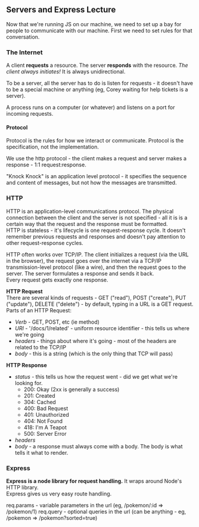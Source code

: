 ## Servers and Express Lecture

Now that we're running JS on our machine, we need to set up a bay for people to communicate with our machine. 
First we need to set rules for that conversation.

### The Internet
A client **requests** a resource. The server **responds** with the resource. _The client always initiates!_ It is always unidirectional.

To be a server, all the server has to do is listen for requests - it doesn't have to be a special machine or anything (eg, Corey waiting for help tickets is a server).

A process runs on a computer (or whatever) and listens on a port for incoming requests.

#### Protocol
Protocol is the rules for how we interact or communicate. Protocol is the specification, not the implementation.

We use the http protocol - the client makes a request and server makes a response - 1:1 request:response.

"Knock Knock" is an application level protocol - it specifies the sequence and content of messages, but not how the messages are transmitted.

### HTTP
HTTP is an application-level communications protocol. The physical connection between the client and the server is not specified - all it is is a certain way that the request and the response must be formatted.  
HTTP is stateless - it's lifecycle is one request-response cycle. It doesn't remember previous requests and responses and doesn't pay attention to other request-response cycles.

HTTP often works over TCP/IP. The client initializes a request (via the URL in the browser), the request goes over the internet via a TCP/IP transmission-level protocol (like a wire), and then the request goes to the server. The server formulates a response and sends it back.  
Every request gets exactly one response.

**HTTP Request**  
There are several kinds of requests - GET ("read"), POST ("create"), PUT ("update"), DELETE ("delete") - by default, typing in a URL is a GET request.  
Parts of an HTTP Request:
- _Verb_ - GET, POST, etc (ie method)
- _URI_ - '/docs/1/related' - uniform resource identifier - this tells us where we're going
- _headers_ - things about where it's going - most of the headers are related to the TCP/IP
- _body_ - this is a string (which is the only thing that TCP will pass)

**HTTP Response**
- _status_ - this tells us how the request went - did we get what we're looking for.
  - 200: Okay (2xx is generally a success)
  - 201: Created
  - 304: Cached
  - 400: Bad Request
  - 401: Unauthorized
  - 404: Not Found
  - 418: I'm A Teapot
  - 500: Server Error
- _headers_
- _body_ - a response must always come with a body. The body is what tells it what to render.

### Express
__Express is a node library for request handling.__ It wraps around Node's HTTP library.  
Express gives us very easy route handling.

req.params - variable parameters in the url (eg, /pokemon/:id => /pokemon/1)
req.query - optional queries in the url (can be anything - eg, /pokemon => /pokemon?sorted=true)